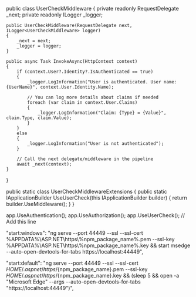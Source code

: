 public class UserCheckMiddleware
{
    private readonly RequestDelegate _next;
    private readonly ILogger<UserCheckMiddleware> _logger;

    public UserCheckMiddleware(RequestDelegate next, ILogger<UserCheckMiddleware> logger)
    {
        _next = next;
        _logger = logger;
    }

    public async Task InvokeAsync(HttpContext context)
    {
        if (context.User?.Identity?.IsAuthenticated == true)
        {
            _logger.LogInformation("User is authenticated. User name: {UserName}", context.User.Identity.Name);
            
            // You can log more details about claims if needed
            foreach (var claim in context.User.Claims)
            {
                _logger.LogInformation("Claim: {Type} = {Value}", claim.Type, claim.Value);
            }
        }
        else
        {
            _logger.LogInformation("User is not authenticated");
        }

        // Call the next delegate/middleware in the pipeline
        await _next(context);
    }
}


public static class UserCheckMiddlewareExtensions
{
    public static IApplicationBuilder UseUserCheck(this IApplicationBuilder builder)
    {
        return builder.UseMiddleware<UserCheckMiddleware>();
    }
}


app.UseAuthentication();
app.UseAuthorization();
app.UseUserCheck(); // Add this line




"start:windows": "ng serve --port 44449 --ssl --ssl-cert %APPDATA%\\ASP.NET\\https\\%npm_package_name%.pem --ssl-key %APPDATA%\\ASP.NET\\https\\%npm_package_name%.key && start msedge --auto-open-devtools-for-tabs https://localhost:44449",



"start:default": "ng serve --port 44449 --ssl --ssl-cert $HOME/.aspnet/https/${npm_package_name}.pem --ssl-key $HOME/.aspnet/https/${npm_package_name}.key && (sleep 5 && open -a \"Microsoft Edge\" --args --auto-open-devtools-for-tabs \"https://localhost:44449\")",
